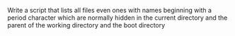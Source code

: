  Write a script that lists all files even ones with names beginning with a period character which are normally hidden in the current directory and the parent of the working directory and the boot directory
